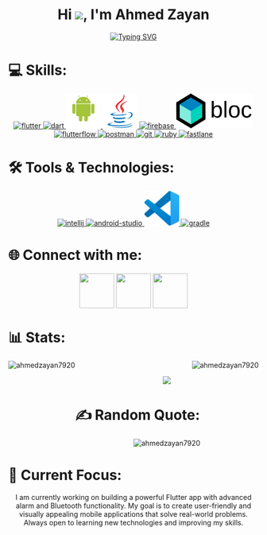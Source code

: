 <h1 align="center">Hi <img src="https://media.giphy.com/media/hvRJCLFzcasrR4ia7z/giphy.gif" width="28">, I'm Ahmed Zayan</h1>
<p align="center">
  <a href="https://git.io/typing-svg"><img src="https://readme-typing-svg.demolab.com?font=Fira+Code&weight=700&size=32&duration=4000&pause=1000&color=038EFFE4&background=5DFF3A00&center=true&vCenter=true&width=700&lines=Flutter+Developer;Building+Mobile+Apps+with+Passion+%E2%99%A5;Always+Learning+New+Things" alt="Typing SVG" /></a>
</p>
<h1 align="left">💻 Skills:</h1>
<p align="center"> 
  <a href="https://flutter.dev" target="_blank" rel="noreferrer"> <img src="https://www.vectorlogo.zone/logos/flutterio/flutterio-icon.svg" alt="flutter" width="70" height="70"/> </a>
  <a href="https://dart.dev" target="_blank" rel="noreferrer"> <img src="https://www.vectorlogo.zone/logos/dartlang/dartlang-icon.svg" alt="dart" width="70" height="70"/> </a>
  <a href="https://developer.android.com" target="_blank" rel="noreferrer"> <img src="https://raw.githubusercontent.com/devicons/devicon/master/icons/android/android-original-wordmark.svg" alt="android" width="70" height="70"/> </a>
  <a href="https://www.java.com" target="_blank" rel="noreferrer"> <img src="https://raw.githubusercontent.com/devicons/devicon/master/icons/java/java-original.svg" alt="java" width="70" height="70"/> </a>
  <a href="https://firebase.google.com/" target="_blank" rel="noreferrer"> <img src="https://www.vectorlogo.zone/logos/firebase/firebase-icon.svg" alt="firebase" width="70" height="70"/> </a>
  <a href="https://pub.dev/packages/bloc" target="_blank" rel="noreferrer"> <img src="https://raw.githubusercontent.com/felangel/bloc/master/assets/logos/bloc.png" alt="bloc" height="70"/> </a>
  <a href="https://flutterflow.io/" target="_blank" rel="noreferrer"> <img src="https://www.vectorlogo.zone/logos/flutterio/flutterio-icon.svg" alt="flutterflow" width="70" height="70"/> </a>
  <a href="https://www.postman.com/" target="_blank" rel="noreferrer"> <img src="https://res.cloudinary.com/postman/image/upload/t_team_logo/v1629869194/team/2893aede23f01bfcbd2319326bc96a6ed0524eba759745ed6d73405a3a8b67a8" alt="postman" width="70" height="70"/> </a>
  <a href="https://git-scm.com/" target="_blank" rel="noreferrer"> <img src="https://www.vectorlogo.zone/logos/git-scm/git-scm-icon.svg" alt="git" width="70" height="70"/> </a>
  <a href="https://www.ruby-lang.org/en/" target="_blank" rel="noreferrer"> <img src="https://www.vectorlogo.zone/logos/ruby-lang/ruby-lang-icon.svg" alt="ruby" width="70" height="70"/> </a>
  <a href="https://docs.fastlane.tools/" target="_blank" rel="noreferrer"> <img src="https://avatars.githubusercontent.com/u/6236823?s=200&v=4" alt="fastlane" width="70" height="70"/> </a>
</p>
<h1 align="left">🛠️ Tools & Technologies:</h1>
<p align="center">
  <a href="https://www.jetbrains.com/idea/" target="_blank" rel="noreferrer"> <img src="https://upload.wikimedia.org/wikipedia/commons/9/9c/IntelliJ_IDEA_Icon.svg" alt="intellij" width="70" height="70"/> </a>
  <a href="https://developer.android.com/studio" target="_blank" rel="noreferrer"> <img src="https://developer.android.com/static/studio/images/android-studio-stable.svg" alt="android-studio" width="70" height="70"/> </a>
  <a href="https://code.visualstudio.com/" target="_blank" rel="noreferrer"> <img src="https://raw.githubusercontent.com/github/explore/master/topics/visual-studio-code/visual-studio-code.png" alt="vscode" width="70" height="70"/> </a>
  <a href="https://gradle.org/" target="_blank" rel="noreferrer"> <img src="https://img1.daumcdn.net/thumb/R750x0/?scode=mtistory2&fname=https%3A%2F%2Fblog.kakaocdn.net%2Fdn%2FGwnfz%2FbtsajeuhHNf%2FOmql6nWRwkOtu0hmyGBgS1%2Fimg.png" alt="gradle" width="70" height="70"/> </a>
</p>
<h1 align="left">🌐 Connect with me:</h1>
<p align="center">
  <a href="https://www.linkedin.com/in/ahmed-zayan-716789250/" target="blank"><img align="center" src="https://raw.githubusercontent.com/rahuldkjain/github-profile-readme-generator/master/src/images/icons/Social/linked-in-alt.svg" height="70" width="70" /></a>
  <a href="https://wa.me/201008537926" target="blank"><img align="center" src="https://raw.githubusercontent.com/rahuldkjain/github-profile-readme-generator/master/src/images/icons/Social/whatsapp.svg"  height="70" width="70" /></a>
  <a href="mailto:ahmedabdallazayan@gmail.com" target="blank"><img align="center" src="https://upload.wikimedia.org/wikipedia/commons/c/c1/Google_%22G%22_logo.svg"  height="70" width="70" /></a> <!-- Added Gmail link -->
</p>

<h1 align="left">📊 Stats:</h1>
<div align="center">
<p align="left"><img align="left" src="https://github-readme-stats.vercel.app/api?username=ahmedzayan7920&theme=dark&hide_border=false&layout=compact" alt="ahmedzayan7920"  height="200"/></p>
<p align="right" width="200"><img  src="https://github-readme-stats.vercel.app/api/top-langs?username=ahmedzayan7920&theme=dark&hide_border=false&layout=compact" alt="ahmedzayan7920" height="200"/></p>
<p align="center"><img  src="https://github-readme-streak-stats.herokuapp.com/?user=ahmedzayan7920&theme=dark&hide_border=false"/></p> 
</div>
<h1 align="left">✍️ Random Quote:</h1>
<p align="center"><img align="center" src="https://quotes-github-readme.vercel.app/api?type=horizontal&theme=radical" alt="ahmedzayan7920"/></p>
<h1 align="left">🎯 Current Focus:</h1>
<p align="center">I am currently working on building a powerful Flutter app with advanced alarm and Bluetooth functionality. My goal is to create user-friendly and visually appealing mobile applications that solve real-world problems. Always open to learning new technologies and improving my skills.</p>
